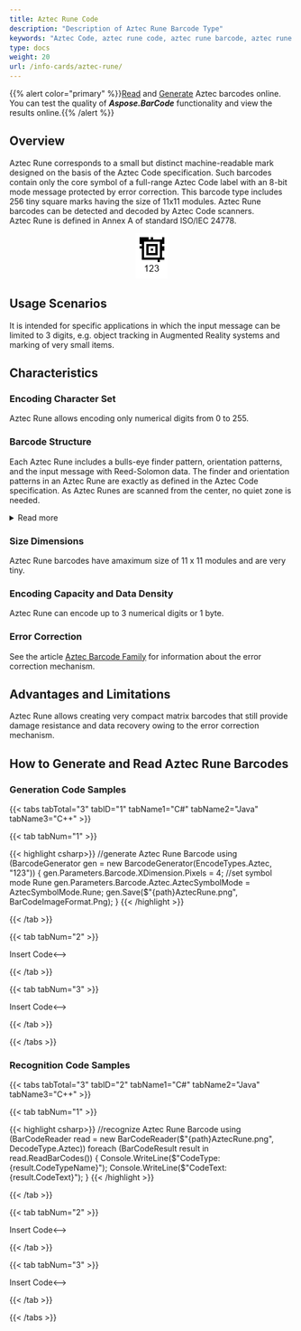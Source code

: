 ```yaml
---
title: Aztec Rune Code
description: "Description of Aztec Rune Barcode Type"
keywords: "Aztec Code, aztec rune code, aztec rune barcode, aztec rune type, Create aztec rune barcodes, Read aztec codes, read aztec rune code, what is aztec rune barcode, aztec rune barcodes, generate aztec rune code, matrix barcodes, 2D symbology, 2D barcodes, aztec specification, aztec rune generator, aztec rune reader, recognise aztec codes, scan aztec barcode"
type: docs
weight: 20
url: /info-cards/aztec-rune/
---
```

{{% alert color="primary" %}}[Read](https://products.aspose.app/barcode/recognize/aztec) and [Generate](https://products.aspose.app/barcode/generate/aztec) Aztec barcodes online. You can test the quality of ***Aspose.BarCode*** functionality and view the results online.{{% /alert %}}

## **Overview**
Aztec Rune corresponds to a small but distinct machine-readable mark designed on the basis of the Aztec Code specification. Such barcodes contain only the core symbol of a full-range Aztec Code label with an 8-bit mode message protected by error correction. This barcode type includes 256 tiny square marks having the size of 11x11 modules. Aztec Rune barcodes can be detected and decoded by Aztec Code scanners.  
Aztec Rune is defined in Annex A of standard ISO/IEC 24778.

<p align="center"><img src="aztecrune.png"></p>

## **Usage Scenarios**
It is intended for specific applications in which the input message can be limited to 3 digits, e.g. object tracking in Augmented Reality systems and marking of very small items.

## **Characteristics**
### Encoding Character Set
Aztec Rune allows encoding only numerical digits from 0 to 255.

### **Barcode Structure**
Each Aztec Rune includes a bulls-eye finder pattern, orientation patterns, and the input message with Reed-Solomon data. The finder and orientation patterns in an Aztec Rune are exactly as defined in the Aztec Code specification. As Aztec Runes are scanned from the center, no quiet zone is needed.

<details>  
<summary>Read more</summary>

- Finder pattern: a square bull's-eye symbol in the center that comprises 4 black and white square rings and the center black square.
- Orientation patterns: the layer surrounding the finder pattern that includes chevron-shaped orientation patterns in all corners composed of three one-module squares. 
- Data message: the rest of a barcode contains one data layer with the input message and Reed-Solomon data. This layer is scanned and decoded in a clockwise direction. 

</details>

### **Size Dimensions**
Aztec Rune barcodes have amaximum size of 11 x 11 modules and are very tiny. 

### **Encoding Capacity and Data Density**
Aztec Rune can encode up to 3 numerical digits or 1 byte.

### **Error Correction**
See the article [Aztec Barcode Family](/aztec-cards/) for information about the error correction mechanism.  

## **Advantages and Limitations**
Aztec Rune allows creating very compact matrix barcodes that still provide damage resistance and data recovery owing to the error correction mechanism.

## **How to Generate and Read Aztec Rune Barcodes**
### **Generation Code Samples**

{{< tabs tabTotal="3" tabID="1" tabName1="C#" tabName2="Java" tabName3="C++" >}}

{{< tab tabNum="1" >}}

{{< highlight csharp>}}
//generate Aztec Rune Barcode
using (BarcodeGenerator gen = new BarcodeGenerator(EncodeTypes.Aztec, "123"))
{
    gen.Parameters.Barcode.XDimension.Pixels = 4;
    //set symbol mode Rune
    gen.Parameters.Barcode.Aztec.AztecSymbolMode = AztecSymbolMode.Rune;
    gen.Save($"{path}AztecRune.png", BarCodeImageFormat.Png);
}
{{< /highlight >}}

{{< /tab >}}

{{< tab tabNum="2" >}}

<!-->Insert Code<-->

{{< /tab >}}

{{< tab tabNum="3" >}}

<!-->Insert Code<-->

{{< /tab >}}

{{< /tabs >}}

### **Recognition Code Samples**

{{< tabs tabTotal="3" tabID="2" tabName1="C#" tabName2="Java" tabName3="C++" >}}

{{< tab tabNum="1" >}}

{{< highlight csharp>}}
//recognize Aztec Rune Barcode
using (BarCodeReader read = new BarCodeReader($"{path}AztecRune.png", DecodeType.Aztec))
    foreach (BarCodeResult result in read.ReadBarCodes())
    {
        Console.WriteLine($"CodeType:{result.CodeTypeName}");
        Console.WriteLine($"CodeText:{result.CodeText}");
    }
{{< /highlight >}}

{{< /tab >}}

{{< tab tabNum="2" >}}

<!-->Insert Code<-->

{{< /tab >}}

{{< tab tabNum="3" >}}

<!-->Insert Code<-->

{{< /tab >}}

{{< /tabs >}}
